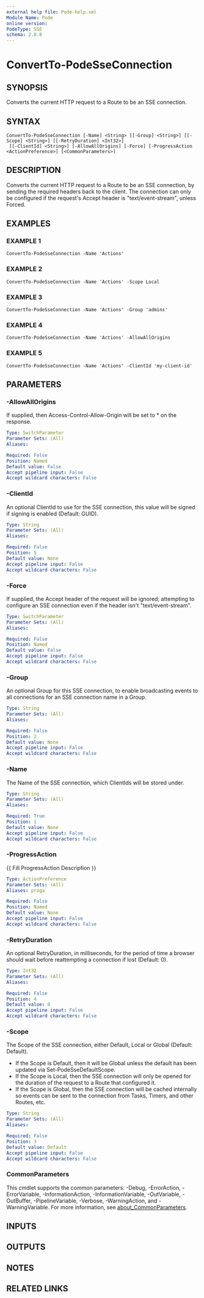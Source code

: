 ```yaml
---
external help file: Pode-help.xml
Module Name: Pode
online version:
PodeType: SSE
schema: 2.0.0
---
```


# ConvertTo-PodeSseConnection

## SYNOPSIS
Converts the current HTTP request to a Route to be an SSE connection.

## SYNTAX

```
ConvertTo-PodeSseConnection [-Name] <String> [[-Group] <String>] [[-Scope] <String>] [[-RetryDuration] <Int32>]
 [[-ClientId] <String>] [-AllowAllOrigins] [-Force] [-ProgressAction <ActionPreference>] [<CommonParameters>]
```

## DESCRIPTION
Converts the current HTTP request to a Route to be an SSE connection, by sending the required headers back to the client.
The connection can only be configured if the request's Accept header is "text/event-stream", unless Forced.

## EXAMPLES

### EXAMPLE 1
```
ConvertTo-PodeSseConnection -Name 'Actions'
```

### EXAMPLE 2
```
ConvertTo-PodeSseConnection -Name 'Actions' -Scope Local
```

### EXAMPLE 3
```
ConvertTo-PodeSseConnection -Name 'Actions' -Group 'admins'
```

### EXAMPLE 4
```
ConvertTo-PodeSseConnection -Name 'Actions' -AllowAllOrigins
```

### EXAMPLE 5
```
ConvertTo-PodeSseConnection -Name 'Actions' -ClientId 'my-client-id'
```

## PARAMETERS

### -AllowAllOrigins
If supplied, then Access-Control-Allow-Origin will be set to * on the response.

```yaml
Type: SwitchParameter
Parameter Sets: (All)
Aliases:

Required: False
Position: Named
Default value: False
Accept pipeline input: False
Accept wildcard characters: False
```

### -ClientId
An optional ClientId to use for the SSE connection, this value will be signed if signing is enabled (Default: GUID).

```yaml
Type: String
Parameter Sets: (All)
Aliases:

Required: False
Position: 5
Default value: None
Accept pipeline input: False
Accept wildcard characters: False
```

### -Force
If supplied, the Accept header of the request will be ignored; attempting to configure an SSE connection even if the header isn't "text/event-stream".

```yaml
Type: SwitchParameter
Parameter Sets: (All)
Aliases:

Required: False
Position: Named
Default value: False
Accept pipeline input: False
Accept wildcard characters: False
```

### -Group
An optional Group for this SSE connection, to enable broadcasting events to all connections for an SSE connection name in a Group.

```yaml
Type: String
Parameter Sets: (All)
Aliases:

Required: False
Position: 2
Default value: None
Accept pipeline input: False
Accept wildcard characters: False
```

### -Name
The Name of the SSE connection, which ClientIds will be stored under.

```yaml
Type: String
Parameter Sets: (All)
Aliases:

Required: True
Position: 1
Default value: None
Accept pipeline input: False
Accept wildcard characters: False
```

### -ProgressAction
{{ Fill ProgressAction Description }}

```yaml
Type: ActionPreference
Parameter Sets: (All)
Aliases: proga

Required: False
Position: Named
Default value: None
Accept pipeline input: False
Accept wildcard characters: False
```

### -RetryDuration
An optional RetryDuration, in milliseconds, for the period of time a browser should wait before reattempting a connection if lost (Default: 0).

```yaml
Type: Int32
Parameter Sets: (All)
Aliases:

Required: False
Position: 4
Default value: 0
Accept pipeline input: False
Accept wildcard characters: False
```

### -Scope
The Scope of the SSE connection, either Default, Local or Global (Default: Default).
- If the Scope is Default, then it will be Global unless the default has been updated via Set-PodeSseDefaultScope.
- If the Scope is Local, then the SSE connection will only be opened for the duration of the request to a Route that configured it.
- If the Scope is Global, then the SSE connection will be cached internally so events can be sent to the connection from Tasks, Timers, and other Routes, etc.

```yaml
Type: String
Parameter Sets: (All)
Aliases:

Required: False
Position: 3
Default value: Default
Accept pipeline input: False
Accept wildcard characters: False
```

### CommonParameters
This cmdlet supports the common parameters: -Debug, -ErrorAction, -ErrorVariable, -InformationAction, -InformationVariable, -OutVariable, -OutBuffer, -PipelineVariable, -Verbose, -WarningAction, and -WarningVariable. For more information, see [about_CommonParameters](http://go.microsoft.com/fwlink/?LinkID=113216).

## INPUTS

## OUTPUTS

## NOTES

## RELATED LINKS
